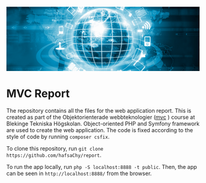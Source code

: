 ![Alt mvc](./public/img/webtech.png)
# MVC Report
The repository contains all the files for the web application report. This is created as part of the Objektorienterade webbteknologier ([mvc](https://dbwebb.se/kurser/mvc-v2)
) course at Blekinge Tekniska Högskolan. Object-oriented PHP and Symfony framework are used to create the web application. The code is fixed according to the style of code by running ```composer csfix```.

To clone this repository, run ```git clone https://github.com/hafsaChy/report```.

To run the app locally, run ```php -S localhost:8888 -t public```. Then, the app can be seen in ```http://localhost:8888/``` from the browser.
